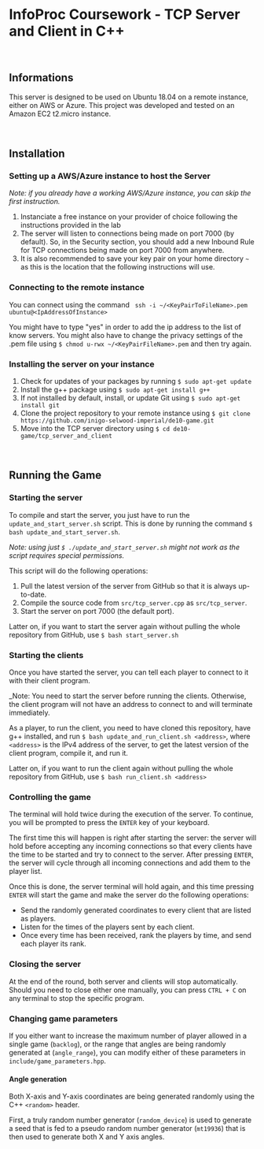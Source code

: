 # InfoProc Coursework - TCP Server and Client in C++

&nbsp;

## Informations

This server is designed to be used on Ubuntu 18.04 on a remote instance, either on AWS or Azure. This project was developed and tested on an Amazon EC2 t2.micro instance.

&nbsp;

## Installation

### Setting up a AWS/Azure instance to host the Server

_Note: if you already have a working AWS/Azure instance, you can skip the first instruction._

1. Instanciate a free instance on your provider of choice following the instructions provided in the lab
2. The server will listen to connections being made on port 7000 (by default). So, in the Security section, you should add a new Inbound Rule for TCP connections being made on port 7000 from anywhere.
3. It is also recommended to save your key pair on your home directory ```~``` as this is the location that the following instructions will use.

### Connecting to the remote instance

You can connect using the command ```
ssh -i ~/<KeyPairToFileName>.pem ubuntu@<IpAddressOfInstance>```

You might have to type "yes" in order to add the ip address to the list of know servers.
You might also have to change the privacy settings of the .pem file using ```$ chmod u-rwx ~/<KeyPairFileName>.pem``` and then try again.

### Installing the server on your instance

1. Check for updates of your packages by running ```$ sudo apt-get update```
2. Install the g++ package using ```$ sudo apt-get install g++```
3. If not installed by default, install, or update Git using ```$ sudo apt-get install git```
4. Clone the project repository to your remote instance using ```$ git clone https://github.com/inigo-selwood-imperial/de10-game.git```
5. Move into the TCP server directory using ```$ cd de10-game/tcp_server_and_client```

&nbsp;

## Running the Game

### Starting the server

To compile and start the server, you just have to run the ```update_and_start_server.sh``` script.
This is done by running the command ```$ bash update_and_start_server.sh```.

_Note: using just ```$ ./update_and_start_server.sh``` might not work as the script requires special permissions._

This script will do the following operations:
1. Pull the latest version of the server from GitHub so that it is always up-to-date.
2. Compile the source code from ```src/tcp_server.cpp``` as ```src/tcp_server```.
3. Start the server on port 7000 (the default port).

Latter on, if you want to start the server again without pulling the whole repository from GitHub, use ```$ bash start_server.sh```

### Starting the clients

Once you have started the server, you can tell each player to connect to it with their client program.

_Note: You need to start the server before running the clients. Otherwise, the client program will not have an address to connect to and will terminate immediately.

As a player, to run the client, you need to have cloned this repository, have g++ installed, and run ```$ bash update_and_run_client.sh <address>```, where ```<address>``` is the IPv4 address of the server, to get the latest version of the client program, compile it, and run it.

Latter on, if you want to run the client again without pulling the whole repository from GitHub, use ```$ bash run_client.sh <address>```

### Controlling the game

The terminal will hold twice during the execution of the server. To continue, you will be prompted to press the ```ENTER``` key of your keyboard.

The first time this will happen is right after starting the server: the server will hold before accepting any incoming connections so that every clients have the time to be started and try to connect to the server. After pressing ```ENTER```, the server will cycle through all incoming connections and add them to the player list.

Once this is done, the server terminal will hold again, and this time pressing ```ENTER``` will start the game and make the server do the following operations:
- Send the randomly generated coordinates to every client that are listed as players.
- Listen for the times of the players sent by each client.
- Once every time has been received, rank the players by time, and send each player its rank.


### Closing the server

At the end of the round, both server and clients will stop automatically. Should you need to close either one manually, you can press ```CTRL + C``` on any terminal to stop the specific program.

### Changing game parameters

If you either want to increase the maximum number of player allowed in a single game (```backlog```), or the range that angles are being randomly generated at (```angle_range```), you can modify either of these parameters in ```include/game_parameters.hpp```.

#### Angle generation

Both X-axis and Y-axis coordinates are being generated randomly using the C++ ```<random>``` header.

First, a truly random number generator (```random_device```) is used to generate a seed that is fed to a pseudo random number generator (```mt19936```) that is then used to generate both X and Y axis angles.

